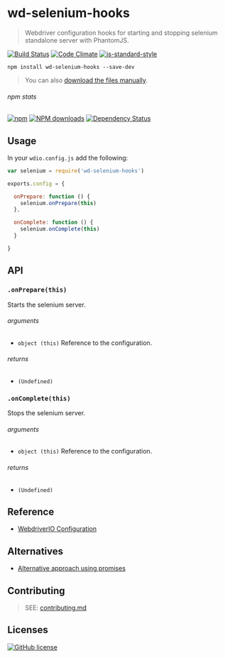 # wd-selenium-hooks
> Webdriver configuration hooks for starting and stopping selenium standalone server with PhantomJS.

[![Build Status](http://img.shields.io/travis/wilmoore/node-wd-selenium-hooks.svg)](https://travis-ci.org/wilmoore/node-wd-selenium-hooks) [![Code Climate](https://codeclimate.com/github/wilmoore/node-wd-selenium-hooks/badges/gpa.svg)](https://codeclimate.com/github/wilmoore/node-wd-selenium-hooks) [![js-standard-style](https://img.shields.io/badge/code%20style-standard-brightgreen.svg?style=flat)](https://github.com/feross/standard)

```shell
npm install wd-selenium-hooks --save-dev
```

> You can also [download the files manually](https://github.com/wilmoore/node-wd-selenium-hooks/releases).

###### npm stats

[![npm](https://img.shields.io/npm/v/wd-selenium-hooks.svg)](https://www.npmjs.org/package/wd-selenium-hooks) [![NPM downloads](http://img.shields.io/npm/dm/wd-selenium-hooks.svg)](https://www.npmjs.org/package/wd-selenium-hooks) [![Dependency Status](https://gemnasium.com/wilmoore/node-wd-selenium-hooks.svg)](https://gemnasium.com/wilmoore/node-wd-selenium-hooks)

## Usage

In your `wdio.config.js` add the following:

```js
var selenium = require('wd-selenium-hooks')

exports.config = {

  onPrepare: function () {
    selenium.onPrepare(this)
  },

  onComplete: function () {
    selenium.onComplete(this)
  }

}
```

## API

### `.onPrepare(this)`

Starts the selenium server.

###### arguments

 - `object (this)` Reference to the configuration.

###### returns

 - `(Undefined)`

### `.onComplete(this)`

Stops the selenium server.

###### arguments

 - `object (this)` Reference to the configuration.

###### returns

 - `(Undefined)`

## Reference

 - [WebdriverIO Configuration](http://www.webdriver.io/guide/getstarted/configuration.html)

## Alternatives

 - [Alternative approach using promises](https://gist.github.com/klamping/f48f3167775e483e712e)

## Contributing

> SEE: [contributing.md](contributing.md)

## Licenses

[![GitHub license](https://img.shields.io/github/license/wilmoore/node-wd-selenium-hooks.svg)](https://github.com/wilmoore/node-wd-selenium-hooks/blob/master/license)
